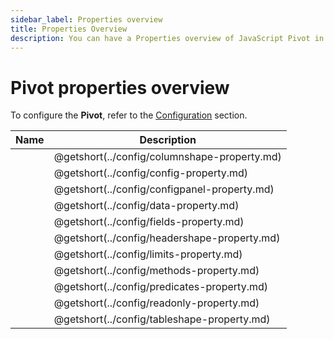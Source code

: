 ```yaml
---
sidebar_label: Properties overview
title: Properties Overview
description: You can have a Properties overview of JavaScript Pivot in the documentation of the DHTMLX JavaScript Pivot library. Browse developer guides and API reference, try out code examples and live demos, and download a free 30-day evaluation version of DHTMLX Pivot.
---
```


# Pivot properties overview

To configure the **Pivot**, refer to the [Configuration](../../../guides/configuration) section.

| Name                                               | Description                                      |
| -------------------------------------------------- | ------------------------------------------------ |
| [](../config/columnshape-property.md)              | @getshort(../config/columnshape-property.md)     |
| [](../config/config-property.md)                   | @getshort(../config/config-property.md)          |
| [](../config/configpanel-property.md)              | @getshort(../config/configpanel-property.md)     |
| [](../config/data-property.md)                     | @getshort(../config/data-property.md)            |
| [](../config/fields-property.md)                   | @getshort(../config/fields-property.md)          |
| [](../config/headershape-property.md)              | @getshort(../config/headershape-property.md)     |
| [](../config/limits-property.md)                   | @getshort(../config/limits-property.md)          |
| [](../config/methods-property.md)                  | @getshort(../config/methods-property.md)         |
| [](../config/predicates-property.md)               | @getshort(../config/predicates-property.md)      |
| [](../config/readonly-property.md)                 | @getshort(../config/readonly-property.md)        |
| [](../config/tableshape-property.md)               | @getshort(../config/tableshape-property.md)      |
